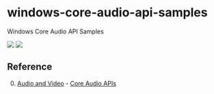 # windows-core-audio-api-samples

Windows Core Audio API Samples

[![](https://img.shields.io/github/license/mashape/apistatus.svg?maxAge=2592000)](LICENSE)
[![](https://ci.appveyor.com/api/projects/status/p26vs64g68k9pguu?svg=true)](https://ci.appveyor.com/project/skitaoka/windows-core-audio-api-samples)

## Reference

0. [Audio and Video](https://msdn.microsoft.com/en-us/library/ee663260(v=vs.85).aspx) - [Core Audio APIs](https://msdn.microsoft.com/en-us/library/dd370802(v=vs.85).aspx)

